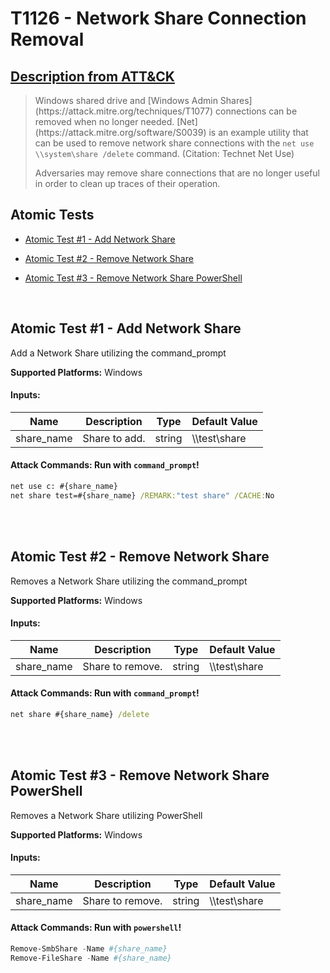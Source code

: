 # T1126 - Network Share Connection Removal

## [Description from ATT&CK](https://attack.mitre.org/wiki/Technique/T1126)

<blockquote>Windows shared drive and [Windows Admin Shares](https://attack.mitre.org/techniques/T1077) connections can be removed when no longer needed. [Net](https://attack.mitre.org/software/S0039) is an example utility that can be used to remove network share connections with the <code>net use \\system\share /delete</code> command. (Citation: Technet Net Use)

Adversaries may remove share connections that are no longer useful in order to clean up traces of their
operation.</blockquote>

## Atomic Tests

- [Atomic Test #1 - Add Network Share](#atomic-test-1---add-network-share)

- [Atomic Test #2 - Remove Network Share](#atomic-test-2---remove-network-share)

- [Atomic Test #3 - Remove Network Share PowerShell](#atomic-test-3---remove-network-share-powershell)

<br/>

## Atomic Test #1 - Add Network Share

Add a Network Share utilizing the command_prompt

**Supported Platforms:** Windows

#### Inputs:

| Name | Description | Type | Default Value | 
|------|-------------|------|---------------|
| share_name | Share to add. | string | &#92;&#92;test&#92;share|

#### Attack Commands: Run with `command_prompt`!

```cmd
net use c: #{share_name}
net share test=#{share_name} /REMARK:"test share" /CACHE:No
```

<br/>
<br/>

## Atomic Test #2 - Remove Network Share

Removes a Network Share utilizing the command_prompt

**Supported Platforms:** Windows

#### Inputs:

| Name | Description | Type | Default Value | 
|------|-------------|------|---------------|
| share_name | Share to remove. | string | &#92;&#92;test&#92;share|

#### Attack Commands: Run with `command_prompt`!

```cmd
net share #{share_name} /delete
```

<br/>
<br/>

## Atomic Test #3 - Remove Network Share PowerShell

Removes a Network Share utilizing PowerShell

**Supported Platforms:** Windows

#### Inputs:

| Name | Description | Type | Default Value | 
|------|-------------|------|---------------|
| share_name | Share to remove. | string | &#92;&#92;test&#92;share|

#### Attack Commands: Run with `powershell`!

```powershell
Remove-SmbShare -Name #{share_name}
Remove-FileShare -Name #{share_name}
```

<br/>
